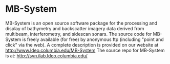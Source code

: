 MB-System
=========


MB-System is an open source software package for the processing and display of bathymetry and backscatter imagery data derived from multibeam, interferometry, and sidescan sonars. The source code for MB-System is freely available (for free) by anonymous ftp (including "point and click" via the web). A complete description is provided on our website at 
http://www.ldeo.columbia.edu/MB-System  The source repo for MB-System is at: http://svn.ilab.ldeo.columbia.edu/


